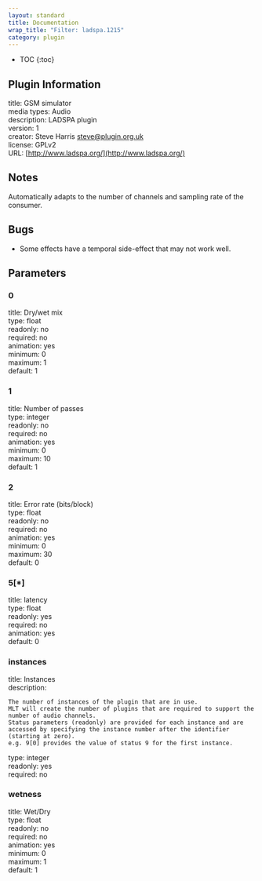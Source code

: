 ```yaml
---
layout: standard
title: Documentation
wrap_title: "Filter: ladspa.1215"
category: plugin
---
```

* TOC
{:toc}

## Plugin Information

title: GSM simulator  
media types:
Audio  
description: LADSPA plugin  
version: 1  
creator: Steve Harris <steve@plugin.org.uk>  
license: GPLv2  
URL: [http://www.ladspa.org/](http://www.ladspa.org/)  

## Notes

Automatically adapts to the number of channels and sampling rate of the consumer.

## Bugs

* Some effects have a temporal side-effect that may not work well.


## Parameters

### 0

title: Dry/wet mix    
type: float  
readonly: no  
required: no  
animation: yes  
minimum: 0  
maximum: 1  
default: 1  

### 1

title: Number of passes    
type: integer  
readonly: no  
required: no  
animation: yes  
minimum: 0  
maximum: 10  
default: 1  

### 2

title: Error rate (bits/block)    
type: float  
readonly: no  
required: no  
animation: yes  
minimum: 0  
maximum: 30  
default: 0  

### 5[*]

title: latency    
type: float  
readonly: yes  
required: no  
animation: yes  
default: 0  

### instances

title: Instances    
description:
```
The number of instances of the plugin that are in use.
MLT will create the number of plugins that are required to support the number of audio channels.
Status parameters (readonly) are provided for each instance and are accessed by specifying the instance number after the identifier (starting at zero).
e.g. 9[0] provides the value of status 9 for the first instance.
```
type: integer  
readonly: yes  
required: no  

### wetness

title: Wet/Dry    
type: float  
readonly: no  
required: no  
animation: yes  
minimum: 0  
maximum: 1  
default: 1  

